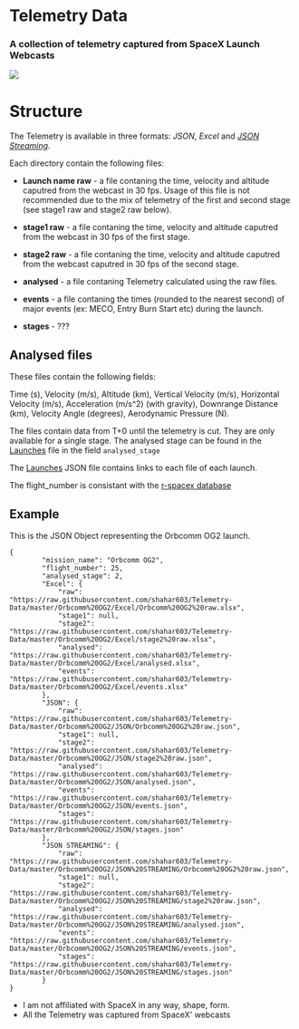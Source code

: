 # Telemetry Data
### A collection of telemetry captured from SpaceX Launch Webcasts

![](https://upload.wikimedia.org/wikipedia/commons/thumb/d/de/SpaceX-Logo.svg/2000px-SpaceX-Logo.svg.png)


# Structure

The Telemetry is available in three formats: *JSON*, *Excel* and [*JSON Streaming*](https://en.wikipedia.org/wiki/JSON_streaming).

Each directory contain the following files:
* **Launch name raw** - a file contaning the time, velocity and altitude caputred from the webcast in 30 fps.
Usage of this file is not recommended due to the mix of telemetry of the first and second stage (see stage1 raw and stage2 raw below).

* **stage1 raw** - a file contaning the time, velocity and altitude caputred from the webcast in 30 fps of the first stage.

* **stage2 raw** - a file contaning the time, velocity and altitude caputred from the webcast caputred in 30 fps of the second stage.

* **analysed** - a file contaning Telemetry calculated using the raw files.

* **events** - a file contaning the times (rounded to the nearest second) of major events (ex: MECO, Entry Burn Start etc) during the launch.

* **stages** - ???


## Analysed files

These files contain the following fields:

Time (s), Velocity (m/s), Altitude (km), Vertical Velocity (m/s), Horizontal Velocity (m/s), Acceleration (m/s^2) (with gravity), Downrange Distance (km), Velocity Angle (degrees), Aerodynamic Pressure (N).

The files contain data from T+0 until the telemetry is cut. They are only available for a single stage. The analysed stage can be found in the [Launches](https://github.com/shahar603/Telemetry-Data/raw/master/Laucnhes.json) file in the field ```analysed_stage```


The [Launches](https://github.com/shahar603/Telemetry-Data/raw/master/Laucnhes.json) JSON file contains links to each file of each launch.

The flight_number is consistant with the [r-spacex database](https://github.com/r-spacex/SpaceX-API)

## Example

This is the JSON Object representing the Orbcomm OG2 launch.

```
{
        "mission_name": "Orbcomm OG2",
        "flight_number": 25,
        "analysed_stage": 2,
        "Excel": {
            "raw": "https://raw.githubusercontent.com/shahar603/Telemetry-Data/master/Orbcomm%20OG2/Excel/Orbcomm%20OG2%20raw.xlsx",
            "stage1": null,
            "stage2": "https://raw.githubusercontent.com/shahar603/Telemetry-Data/master/Orbcomm%20OG2/Excel/stage2%20raw.xlsx",
            "analysed": "https://raw.githubusercontent.com/shahar603/Telemetry-Data/master/Orbcomm%20OG2/Excel/analysed.xlsx",
            "events": "https://raw.githubusercontent.com/shahar603/Telemetry-Data/master/Orbcomm%20OG2/Excel/events.xlsx"
        },
        "JSON": {
            "raw": "https://raw.githubusercontent.com/shahar603/Telemetry-Data/master/Orbcomm%20OG2/JSON/Orbcomm%20OG2%20raw.json",
            "stage1": null,
            "stage2": "https://raw.githubusercontent.com/shahar603/Telemetry-Data/master/Orbcomm%20OG2/JSON/stage2%20raw.json",
            "analysed": "https://raw.githubusercontent.com/shahar603/Telemetry-Data/master/Orbcomm%20OG2/JSON/analysed.json",
            "events": "https://raw.githubusercontent.com/shahar603/Telemetry-Data/master/Orbcomm%20OG2/JSON/events.json",
            "stages": "https://raw.githubusercontent.com/shahar603/Telemetry-Data/master/Orbcomm%20OG2/JSON/stages.json"
        },
        "JSON STREAMING": {
            "raw": "https://raw.githubusercontent.com/shahar603/Telemetry-Data/master/Orbcomm%20OG2/JSON%20STREAMING/Orbcomm%20OG2%20raw.json",
            "stage1": null,
            "stage2": "https://raw.githubusercontent.com/shahar603/Telemetry-Data/master/Orbcomm%20OG2/JSON%20STREAMING/stage2%20raw.json",
            "analysed": "https://raw.githubusercontent.com/shahar603/Telemetry-Data/master/Orbcomm%20OG2/JSON%20STREAMING/analysed.json",
            "events": "https://raw.githubusercontent.com/shahar603/Telemetry-Data/master/Orbcomm%20OG2/JSON%20STREAMING/events.json",
            "stages": "https://raw.githubusercontent.com/shahar603/Telemetry-Data/master/Orbcomm%20OG2/JSON%20STREAMING/stages.json"
        }
}
```

* I am not affiliated with SpaceX in any way, shape, form.
* All the Telemetry was captured from SpaceX' webcasts
